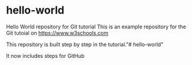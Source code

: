 # hello-world
Hello World repository for Git tutorial
This is an example repository for the Git tutoial on https://www.w3schools.com

This repository is built step by step in the tutorial."# hello-world"

It now includes steps for GitHub
